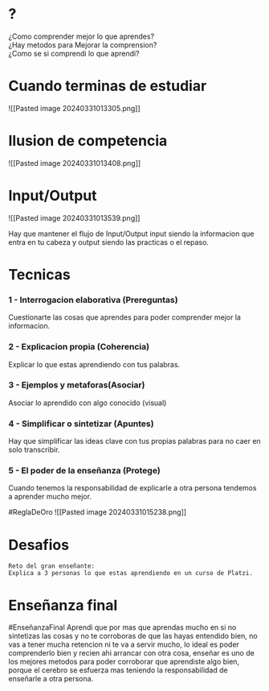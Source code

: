 
# ?  
<p> ¿Como comprender mejor lo que aprendes? <br>
¿Hay metodos para Mejorar la comprension?<br>
¿Como se si comprendi lo que aprendi?</p>



# Cuando terminas de estudiar 

![[Pasted image 20240331013305.png]]


# Ilusion de competencia

![[Pasted image 20240331013408.png]]


# Input/Output
![[Pasted image 20240331013539.png]]

Hay que mantener el flujo de Input/Output
input siendo la informacion que entra en tu cabeza y output siendo las practicas o el repaso.


# Tecnicas
### 1 - Interrogacion elaborativa (**Prereguntas**)
Cuestionarte las cosas que aprendes para poder comprender mejor la informacion.
### 2 - Explicacion propia (**Coherencia**)
Explicar lo que estas aprendiendo con tus palabras.
### 3 - Ejemplos y metaforas(**Asociar**)
Asociar lo aprendido con algo conocido (visual)
### 4 - Simplificar o sintetizar (**Apuntes**)
Hay que simplificar las ideas clave con tus propias palabras para no caer en solo transcribir.
### 5 - El poder de la enseñanza (**Protege**)
Cuando tenemos la responsabilidad de explicarle a otra persona tendemos a aprender mucho mejor.

#ReglaDeOro 
![[Pasted image 20240331015238.png]]

# Desafios
	Reto del gran enseñante:
	Explica a 3 personas lo que estas aprendiendo en un curso de Platzi.

# Enseñanza final
#EnseñanzaFinal 
Aprendi que por mas que aprendas mucho en si no sintetizas las cosas y no te corroboras de que las hayas entendido bien, no vas a tener mucha retencion ni te va a servir mucho, lo ideal es poder comprenderlo bien y recien ahi arrancar con otra cosa, enseñar es uno de los mejores metodos para poder corroborar que aprendiste algo bien, porque el cerebro se esfuerza mas teniendo la responsabilidad de enseñarle a otra persona.

